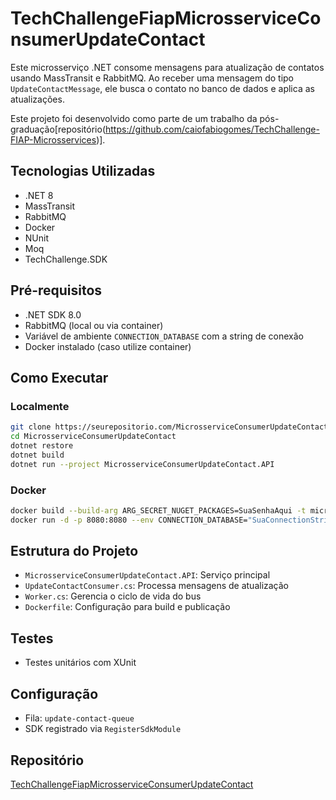 # TechChallengeFiapMicrosserviceConsumerUpdateContact

Este microsserviço .NET consome mensagens para atualização de contatos usando MassTransit e RabbitMQ. Ao receber uma mensagem do tipo `UpdateContactMessage`, ele busca o contato no banco de dados e aplica as atualizações.

Este projeto foi desenvolvido como parte de um trabalho da pós-graduação[repositório(https://github.com/caiofabiogomes/TechChallenge-FIAP-Microsservices)].

## Tecnologias Utilizadas
- .NET 8
- MassTransit
- RabbitMQ
- Docker
- NUnit
- Moq
- TechChallenge.SDK

## Pré-requisitos
- .NET SDK 8.0
- RabbitMQ (local ou via container)
- Variável de ambiente `CONNECTION_DATABASE` com a string de conexão
- Docker instalado (caso utilize container)

## Como Executar

### Localmente
```sh
git clone https://seurepositorio.com/MicrosserviceConsumerUpdateContact.git
cd MicrosserviceConsumerUpdateContact
dotnet restore
dotnet build
dotnet run --project MicrosserviceConsumerUpdateContact.API
```

### Docker
```sh
docker build --build-arg ARG_SECRET_NUGET_PACKAGES=SuaSenhaAqui -t microsservice-update-contact .
docker run -d -p 8080:8080 --env CONNECTION_DATABASE="SuaConnectionString" microsservice-update-contact
```

## Estrutura do Projeto
- `MicrosserviceConsumerUpdateContact.API`: Serviço principal
- `UpdateContactConsumer.cs`: Processa mensagens de atualização
- `Worker.cs`: Gerencia o ciclo de vida do bus
- `Dockerfile`: Configuração para build e publicação

## Testes
- Testes unitários com XUnit

## Configuração
- Fila: `update-contact-queue`
- SDK registrado via `RegisterSdkModule`

## Repositório
[TechChallengeFiapMicrosserviceConsumerUpdateContact](https://seurepositorio.com/MicrosserviceConsumerUpdateContact.git)

